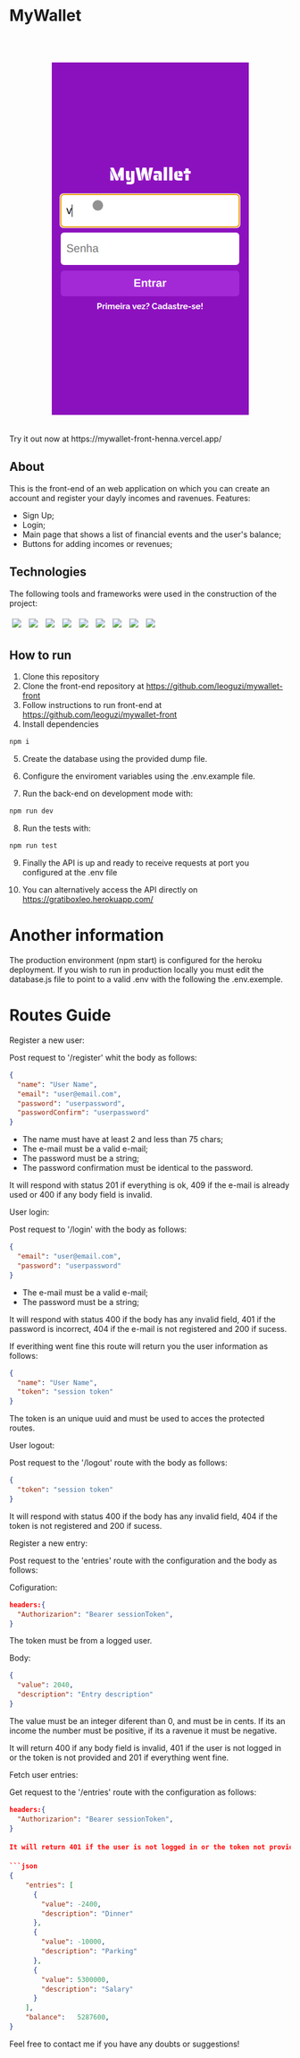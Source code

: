 # MyWallet

</br>

<p  align='center'>
</br>
<img src="./assets/mywallet.gif"/>
</p>
</br>
Try it out now at https://mywallet-front-henna.vercel.app/

## About

This is the front-end of an web application on which you can create an account and register your dayly incomes and ravenues.
Features:

- Sign Up;
- Login;
- Main page that shows a list of financial events and the user's balance;
- Buttons for adding incomes or revenues;

## Technologies

The following tools and frameworks were used in the construction of the project:<br>

<p>
<img style='margin: 5px;' src='https://img.shields.io/badge/HTML5-E34F26?style=for-the-badge&logo=html5&logoColor=white'>
<img style='margin: 5px;' src="https://img.shields.io/badge/CSS3-1572B6?style=for-the-badge&logo=css3&logoColor=white"/>
<img style='margin: 5px;' src="https://img.shields.io/badge/Express.js-000000?style=for-the-badge&logo=express&logoColor=white"/>
<img style='margin: 5px;' src="https://img.shields.io/badge/PostgreSQL-316192?style=for-the-badge&logo=postgresql&logoColor=white"/>
<img style='margin: 5px;' src='https://img.shields.io/badge/Node.js-339933?style=for-the-badge&logo=nodedotjs&logoColor=white'>
<img style='margin: 5px;' src='https://img.shields.io/badge/npm-CB3837?style=for-the-badge&logo=npm&logoColor=white'>
<img style='margin: 5px;' src="https://img.shields.io/badge/Jest-C21325?style=for-the-badge&logo=jest&logoColor=white"/>
<img style='margin: 5px;' src="https://img.shields.io/badge/prettier-1A2C34?style=for-the-badge&logo=prettier&logoColor=F7BA3E"/>
<img style='margin: 5px;' src="https://img.shields.io/badge/eslint-3A33D1?style=for-the-badge&logo=eslint&logoColor=white
"/>

</p>

## How to run

1. Clone this repository
2. Clone the front-end repository at https://github.com/leoguzi/mywallet-front
3. Follow instructions to run front-end at https://github.com/leoguzi/mywallet-front
4. Install dependencies

```bash
npm i
```

5. Create the database using the provided dump file.

6. Configure the enviroment variables using the .env.example file.

7. Run the back-end on development mode with:

```bash
npm run dev
```

8. Run the tests with:

```bash
npm run test
```

9. Finally the API is up and ready to receive requests at port you configured at the .env file

10. You can alternatively access the API directly on https://gratiboxleo.herokuapp.com/

# Another information

The production environment (npm start) is configured for the heroku deployment. If you wish to run in production locally you must edit the database.js file to point to a valid .env with the following the .env.exemple.

# Routes Guide

Register a new user:

Post request to '/register' whit the body as follows:

```json
{
  "name": "User Name",
  "email": "user@email.com",
  "password": "userpassword",
  "passwordConfirm": "userpassword"
}
```

- The name must have at least 2 and less than 75 chars;
- The e-mail must be a valid e-mail;
- The password must be a string;
- The password confirmation must be identical to the password.

It will respond with status 201 if everything is ok, 409 if the e-mail is already used or 400 if any body field is invalid.

User login:

Post request to '/login' with the body as follows:

```json
{
  "email": "user@email.com",
  "password": "userpassword"
}
```

- The e-mail must be a valid e-mail;
- The password must be a string;

It will respond with status 400 if the body has any invalid field, 401 if the password is incorrect, 404 if the e-mail is not registered and 200 if sucess.

If everithing went fine this route will return you the user information as follows:

```json
{
  "name": "User Name",
  "token": "session token"
}
```

The token is an unique uuid and must be used to acces the protected routes.

User logout:

Post request to the '/logout' route with the body as follows:

```json
{
  "token": "session token"
}
```

It will respond with status 400 if the body has any invalid field, 404 if the token is not registered and 200 if sucess.

Register a new entry:

Post request to the 'entries' route with the configuration and the body as follows:

Cofiguration:

```json
headers:{
  "Authorizarion": "Bearer sessionToken",
}
```

The token must be from a logged user.

Body:

```json
{
  "value": 2040,
  "description": "Entry description"
}
```

The value must be an integer diferent than 0, and must be in cents. If its an income the number must be positive, if its a ravenue it must be negative.

It will return 400 if any body field is invalid, 401 if the user is not logged in or the token is not provided and 201 if everything went fine.

Fetch user entries:

Get request to the '/entries' route with the configuration as follows:

````json
headers:{
  "Authorizarion": "Bearer sessionToken",
}

It will return 401 if the user is not logged in or the token not provided and 200 if everything went fine. You can expect a objetc with all the entries from the logged user and the balance. Here is an example:

```json
{
    "entries": [
      {
        "value": -2400,
        "description": "Dinner"
      },
      {
        "value": -10000,
        "description": "Parking"
      },
      {
        "value": 5300000,
        "description": "Salary"
      }
    ],
    "balance":   5287600,
}
````

Feel free to contact me if you have any doubts or suggestions!
